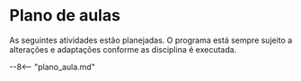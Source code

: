 # Plano de aulas

As seguintes atividades estão planejadas. O programa está sempre sujeito a alterações e adaptações conforme as disciplina é executada.

--8<-- "plano_aula.md"